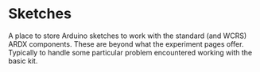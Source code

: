# Sketches

A place to store Arduino sketches to work with the standard (and WCRS) ARDX components.  These are beyond what the experiment pages offer.  Typically to handle some particular problem encountered working with the basic kit.
